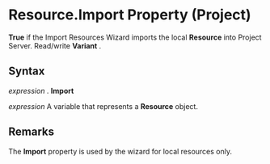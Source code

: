 
# Resource.Import Property (Project)

 **True** if the Import Resources Wizard imports the local **Resource** into Project Server. Read/write **Variant** .


## Syntax

 _expression_ . **Import**

 _expression_ A variable that represents a **Resource** object.


## Remarks

The  **Import** property is used by the wizard for local resources only.

